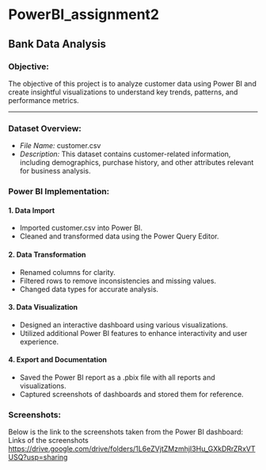 # PowerBI_assignment2
## Bank Data Analysis

### Objective:
The objective of this project is to analyze customer data using Power BI and create insightful visualizations to understand key trends, patterns, and performance metrics.

---

### Dataset Overview:

- *File Name:* customer.csv
- *Description:* This dataset contains customer-related information, including demographics, purchase history, and other attributes relevant for business analysis.

### Power BI Implementation:

#### 1. Data Import
- Imported customer.csv into Power BI.
- Cleaned and transformed data using the Power Query Editor.

#### 2. Data Transformation
- Renamed columns for clarity.
- Filtered rows to remove inconsistencies and missing values.
- Changed data types for accurate analysis.

#### 3. Data Visualization
- Designed an interactive dashboard using various visualizations.
- Utilized additional Power BI features to enhance interactivity and user experience.

#### 4. Export and Documentation
- Saved the Power BI report as a .pbix file with all reports and visualizations.
- Captured screenshots of dashboards and stored them for reference.

### Screenshots:
Below is the link to the screenshots taken from the Power BI dashboard:  
Links of the screenshots https://drive.google.com/drive/folders/1L6eZVjtZMzmhjI3Hu_GXkDRrZRxVTUSQ?usp=sharing
